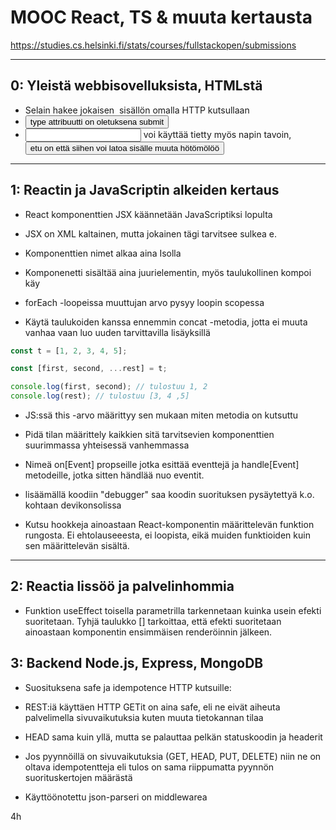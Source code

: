 # MOOC React, TS & muuta kertausta

https://studies.cs.helsinki.fi/stats/courses/fullstackopen/submissions

---

## 0: Yleistä webbisovelluksista, HTMLstä

- Selain hakee jokaisen <img> sisällön omalla HTTP kutsullaan
- <button> type attribuutti on oletuksena submit
- <input> voi käyttää tietty myös napin tavoin, <button> etu on että siihen voi latoa sisälle muuta hötömölöö

---

## 1: Reactin ja JavaScriptin alkeiden kertaus

- React komponenttien JSX käännetään JavaScriptiksi lopulta
- JSX on XML kaltainen, mutta jokainen tägi tarvitsee sulkea e. <br />
- Komponenttien nimet alkaa aina Isolla
- Komponenetti sisältää aina juurielementin, myös taulukollinen kompoi käy

- forEach -loopeissa muuttujan arvo pysyy loopin scopessa
- Käytä taulukoiden kanssa ennemmin concat -metodia, jotta ei muuta vanhaa vaan luo uuden tarvittavilla lisäyksillä

```javascript
const t = [1, 2, 3, 4, 5];

const [first, second, ...rest] = t;

console.log(first, second); // tulostuu 1, 2
console.log(rest); // tulostuu [3, 4 ,5]
```

- JS:ssä this -arvo määrittyy sen mukaan miten metodia on kutsuttu
- Pidä tilan määrittely kaikkien sitä tarvitsevien komponenttien suurimmassa yhteisessä vanhemmassa
- Nimeä on[Event] propseille jotka esittää eventtejä ja handle[Event] metodeille, jotka sitten händlää nuo eventit.

- lisäämällä koodiin "debugger" saa koodin suorituksen pysäytettyä k.o. kohtaan devikonsolissa
- Kutsu hookkeja ainoastaan React-komponentin määrittelevän funktion rungosta. Ei ehtolauseeesta, ei loopista, eikä muiden funktioiden kuin sen määrittelevän sisältä.

---

## 2: Reactia lissöö ja palvelinhommia

- Funktion useEffect toisella parametrilla tarkennetaan kuinka usein efekti suoritetaan. Tyhjä taulukko [] tarkoittaa, että efekti suoritetaan ainoastaan komponentin ensimmäisen renderöinnin jälkeen.

## 3: Backend Node.js, Express, MongoDB

- Suosituksena safe ja idempotence HTTP kutsuille:
- REST:iä käyttäen HTTP GETit on aina safe, eli ne eivät aiheuta palvelimella sivuvaikutuksia kuten muuta tietokannan tilaa
- HEAD sama kuin yllä, mutta se palauttaa pelkän statuskoodin ja headerit
- Jos pyynnöillä on sivuvaikutuksia (GET, HEAD, PUT, DELETE) niin ne on oltava idempotentteja eli tulos on sama riippumatta pyynnön suorituskertojen määrästä

- Käyttöönotettu json-parseri on middlewarea

4h
